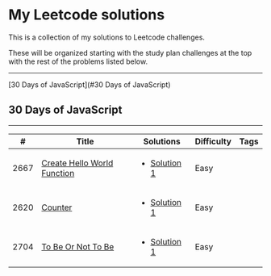 # My Leetcode solutions

This is a collection of my solutions to Leetcode challenges.

These will be organized starting with the study plan challenges at the top with the rest of the problems listed below.

---

[30 Days of JavaScript](#30 Days of JavaScript)

## 30 Days of JavaScript

---

| #    | Title                                                                                                                                                   | Solutions                                                   | Difficulty | Tags |
| ---- | ------------------------------------------------------------------------------------------------------------------------------------------------------- | ----------------------------------------------------------- | ---------- | ---- |
| 2667 | [Create Hello World Function](https://leetcode.com/problems/create-hello-world-function/description/?envType=study-plan-v2&envId=30-days-of-javascript) | <ul><li>[Solution 1](javascript/helloworld.js)</li></ul>    | Easy       |
| 2620 | [Counter](https://leetcode.com/problems/counter/?envType=study-plan-v2&envId=30-days-of-javascript)                                                     | <ul><li>[Solution 1](javascript/counter.js)</li></ul>       | Easy       |
| 2704 | [To Be Or Not To Be](https://leetcode.com/problems/to-be-or-not-to-be/description/?envType=study-plan-v2&envId=30-days-of-javascript)                   | <ul><li>[Solution 1](javascript/tobeornottobe.js)</li></ul> | Easy       |
